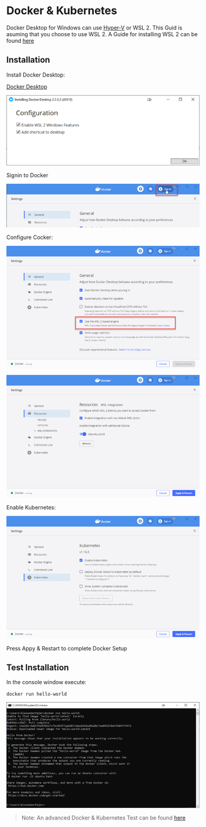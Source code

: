 # Docker & Kubernetes

Docker Desktop for Windows can use [Hyper-V](https://docs.docker.com/docker-for-windows/install/) or WSL 2. This Guid is asuming that you choose to use WSL 2. A Guide for installing WSL 2 can be found [here](wsl.md)

## Installation

Install Docker Desktop:

[Docker Desktop](https://hub.docker.com/editions/community/docker-ce-desktop-windows)

![docker-desktop](_images/docker-desktop.png)

Signin to Docker

![docker-signin](_images/docker-signin.png)

Configure Cocker:

![wsl-engine](_images/wsl-engine.png)

![wsl-engine-resources](_images/wsl-engine-resources.png)

Enable Kubernetes:

![kubernetes](_images/kubernetes.png)

Press Appy & Restart to complete Docker Setup

## Test Installation

In the console window execute:

```
docker run hello-world
```

![docker-test](_images/docker-test.png)

> Note: An advanced Docker & Kubernetes Test can be found [here](../containers/readme.md)

